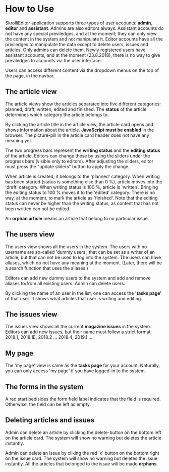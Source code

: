 How to Use
==========

SkrolliEditor application supports three types of user accounts: **admin**, **editor** and **assistant**. Admins are also editors always. Assistant accounts do not have any special previledges, and at the moment; they can only view the content in the system and not manipulate it. Editor accounts have all the priviledges to manipulate the data except to delete users, issues and articles. Only admins can delete them. Newly registered users have assistant accounts, and at the moment (23.8.2018), there is no way to give previledges to accounts via the user interface.

Users can access different content via the dropdown menus on the top of the page, in the navbar.


## The article view

The article views show the articles separated into five different categories: planned, draft, written, edited and finished. The **status** of the article determines which category the article belongs to.

By clicking the article title in the article view, the article card opens and shows information about the article. **JavaScript must be enabled** in the browser. The picture-pill in the article card header does not have any meaning yet.

The two progress bars represent the **writing status** and the **editing status** of the article. Editors can change these by using the sliders under the progress bars (visible only to editors). After adjusting the sliders, editor must press the "update sliders" button to apply the change.

When article is created, it belongs to the 'planned' category. When writing has been started (status is something else than 0 %), article moves into the 'draft' category. When writing status is 100 %, article is 'written'. Bringing the editing status to 100 % moves it to the 'edited' category. There is no way, at the moment, to mark the article as 'finished'. Note that the editing status can never be higher than the writing status, as content that has not been written can not be edited.

An **orphan article** means an article that belong to no particular issue.

## The users view

The users view shows all the users in the system. The users with no username are so-called 'dummy users', that can be set as a writer of an article, but that can not be used to log into the system. The users can have aliases, which do not have any meaning at the moment. (Later, there will be a search function that uses the aliases.)

Editors can add new dummy users to the system and add and remove aliases to/from all existing users.
Admin can delete users.

By clicking the name of an user in the list, one can access the **'tasks page'** of that user. It shows what articles that user is writing and editing.

## The issues view

The issues view shows all the current **magazine issues** in the system. Editors can add new issues, but their name must follow a strict format: 2018.1, 2018.1E, 2018.2 ... 2018.4, 2019.1 ...

## My page

The 'my page' view is same as the **tasks page** for your account. Naturally, you can only access 'my page' if you have logged-in to the system.

## The forms in the system

A red start bedisides the form field label indicates that the field is required. Otherwise, the field can be left as empty.

## Deleting articles and issues

Admin can delete an article by clicking the delete-button on the bottom left on the article card. The system will show no warning but deletes the article instantly.

Admin can delete an issue by cliking the red 'x' button on the bottom right on the issue card. The system will show no warning but deletes the issue instantly. All the articles that belonged to the issue will be made **orphans**.
